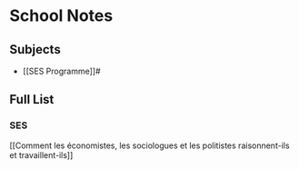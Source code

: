 # School Notes
## Subjects
- [[SES Programme]]#

## Full List
### SES
[[Comment les économistes, les sociologues et les politistes raisonnent-ils et travaillent-ils]]